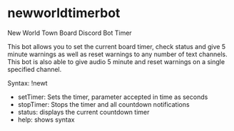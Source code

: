 # newworldtimerbot
New World Town Board Discord Bot Timer

This bot allows you to set the current board timer, check status and give 5 minute warnings as well as reset warnings to any number of text channels.
This bot is also able to give audio 5 minute and reset warnings on a single specified channel. 

Syntax:
!newt 
  - setTimer: Sets the timer, parameter accepted in time as seconds
  - stopTimer: Stops the timer and all countdown notifications
  - status: displays the current countdown timer
  - help: shows syntax
 
